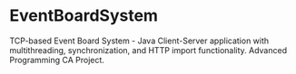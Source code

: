# EventBoardSystem
TCP-based Event Board System - Java Client-Server application with multithreading, synchronization, and HTTP import functionality. Advanced Programming CA Project.
